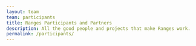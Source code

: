 ```yaml
---
layout: team
team: participants
title: Ranges Participants and Partners
description: All the good people and projects that make Ranges work.
permalink: /participants/
---
```

